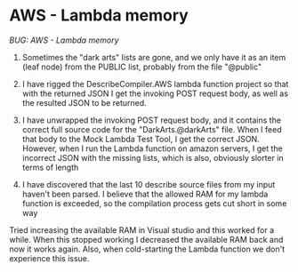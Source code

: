 # AWS - Lambda memory
_BUG: AWS - Lambda memory_

1. Sometimes the "dark arts" lists are gone, and we only have it as an item (leaf node) from the PUBLIC list, probably from the file "@public"

2. I have rigged the DescribeCompiler.AWS lambda function project so that with the returned JSON I get the invoking POST request body, as well as the resulted JSON to be returned.

3. I have unwrapped the invoking POST request body, and it contains the correct full source code for the "DarkArts.@darkArts" file. When I feed that body to the Mock Lambda Test Tool, I get the correct JSON. However, when I run the Lambda function on amazon servers, I get the incorrect JSON with the missing lists, which is also, obviously slorter in terms of length

4. I have discovered that the last 10 describe source files from my input haven't been parsed.
I believe that the allowed RAM for my lambda function is exceeded, so the compilation process gets cut short in some way

Tried increasing the available RAM in Visual studio and this worked for a while. When this stopped working I decreased the available RAM back and now it works again. Also, when cold-starting the Lambda function we don't experience this issue.
